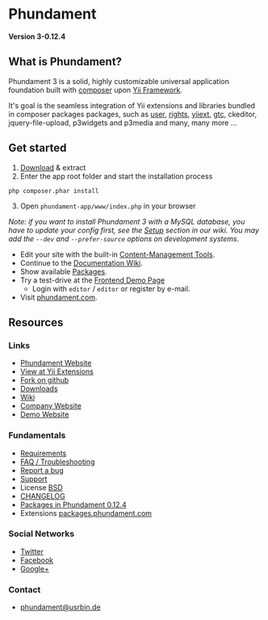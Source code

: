 Phundament
==========

**Version 3-0.12.4**


What is Phundament?
-------------------

Phundament 3 is a solid, highly customizable universal application foundation built with [composer](http://getcomposer.org) 
upon [Yii Framework](http://yiiframework.com). 

It's goal is the seamless integration of Yii extensions and libraries bundled in composer packages packages,
such as [user](http://www.yiiframework.com/extension/yii-user/), 
[rights](http://www.yiiframework.com/extension/rights/), [yiiext](http://code.google.com/p/yiiext/), 
[gtc](https://github.com/schmunk42/gii-template-collection), ckeditor, jquery-file-upload, p3widgets and p3media and many, many more ...


Get started
-----------

1. [Download](https://github.com/phundament/app/tags) & extract
2. Enter the app root folder and start the installation process
```
php composer.phar install
```
3. Open `phundament-app/www/index.php` in your browser

*Note: if you want to install Phundament 3 with a MySQL database, you have to update your config first, see the [Setup](https://github.com/phundament/app/wiki/Setup) section in our wiki.*
*You may add the `--dev` and `--prefer-source` options on development systems.*

 * Edit your site with the built-in [Content-Management Tools](https://github.com/phundament/app/wiki/Content-Management).
 * Continue to the [Documentation Wiki](https://github.com/phundament/app/wiki).
 * Show available [Packages](http://packages.phundament.com).
 * Try a test-drive at the [Frontend Demo Page](http://demo.phundament.com/3.0-dev)
   * Login with `editor` / `editor` or register by e-mail.
 * Visit [phundament.com](http://phundament.com).


Resources
---------

### Links
 *  [Phundament Website](http://phundament.com)
 *  [View at Yii Extensions](http://www.yiiframework.com/extension/phundament/)
 *  [Fork on github](https://github.com/phundament/app)
 *  [Downloads](https://github.com/phundament/app/tags)
 *  [Wiki](https://github.com/schmunk42/phundament/wiki/)
 *  [Company Website](http://herzogkommunikation.de)
 *  [Demo Website](http://demo.phundament.com/3.0-dev/)

### Fundamentals
 *  [Requirements](https://github.com/phundament/app/wiki/Requirements)
 *  [FAQ / Troubleshooting](https://github.com/phundament/app/wiki/FAQ)
 *  [Report a bug](https://github.com/phundament/app/issues)
 *  [Support](https://github.com/schmunk42/phundament/wiki/Support)
 *  License [BSD](https://github.com/phundament/app/blob/0.12.4/LICENSE)
 *  [CHANGELOG](https://github.com/phundament/app/blob/0.12.4/CHANGELOG.md)
 *  [Packages in Phundament 0.12.4](https://github.com/phundament/app/blob/0.12.4/composer.lock)
 *  Extensions [packages.phundament.com](http://packages.phundament.com)
 
### Social Networks
 *  [Twitter](http://twitter.com/#!/phundament)
 *  [Facebook](http://www.facebook.com/phundament)
 *  [Google+](https://plus.google.com/114873431066202526630)

### Contact
 *  phundament@usrbin.de
